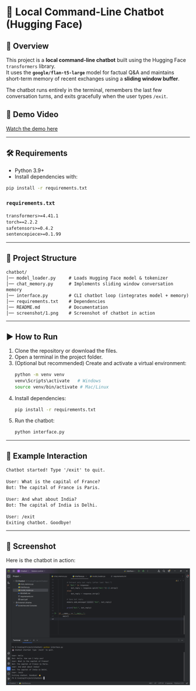 # 📌 Local Command-Line Chatbot (Hugging Face)

## 📖 Overview
This project is a **local command-line chatbot** built using the Hugging Face `transformers` library.  
It uses the **`google/flan-t5-large`** model for factual Q&A and maintains short-term memory of recent exchanges using a **sliding window buffer**.  

The chatbot runs entirely in the terminal, remembers the last few conversation turns, and exits gracefully when the user types `/exit`.

## 🎥 Demo Video
[Watch the demo here](https://drive.google.com/file/d/1AwMkGY8fFG8CCzqG1D27X-uG5x7pPZ8V/view?usp=drive_link)

---

## 🛠 Requirements
- Python 3.9+  
- Install dependencies with:

```bash
pip install -r requirements.txt
```

### `requirements.txt`
```txt
transformers>=4.41.1
torch==2.2.2
safetensors>=0.4.2
sentencepiece>=0.1.99
```

---

## 📂 Project Structure
```
chatbot/
│── model_loader.py     # Loads Hugging Face model & tokenizer
│── chat_memory.py      # Implements sliding window conversation memory
│── interface.py        # CLI chatbot loop (integrates model + memory)
│── requirements.txt    # Dependencies
│── README.md           # Documentation
│── screenshot/1.png    # Screenshot of chatbot in action
```

---

## ▶️ How to Run
1. Clone the repository or download the files.
2. Open a terminal in the project folder.
3. (Optional but recommended) Create and activate a virtual environment:
   ```bash
   python -m venv venv
   venv\Scripts\activate   # Windows
   source venv/bin/activate # Mac/Linux
   ```
4. Install dependencies:
   ```bash
   pip install -r requirements.txt
   ```
5. Run the chatbot:
   ```bash
   python interface.py
   ```

---

## 💬 Example Interaction
```
Chatbot started! Type '/exit' to quit.

User: What is the capital of France?
Bot: The capital of France is Paris.

User: And what about India?
Bot: The capital of India is Delhi.

User: /exit
Exiting chatbot. Goodbye!
```

---

## 📸 Screenshot
Here is the chatbot in action:  

![Chatbot Screenshot](screenshot/1.png)
